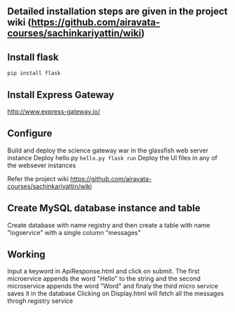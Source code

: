 
## Detailed installation steps are given in the project wiki (https://github.com/airavata-courses/sachinkariyattin/wiki)

## Install flask
```pip install flask```

## Install Express Gateway
http://www.express-gateway.io/

## Configure
Build and deploy the science gateway war in the glassfish web server instance
Deploy hello.py ```hello.py flask run```
Deploy the UI files in any of the websever instances

Refer the project wiki https://github.com/airavata-courses/sachinkariyattin/wiki
    
  ## Create MySQL database instance and table
  Create database with name registry and then create a table with name "logservice" with a single column "messages"
  
  ## Working
  Input a keyword in ApiResponse.html and click on submit. The first microervice appends the word "Hello" to the string and the second microservice appends the word "Word" and finaly the third micro service saves it in the database
  Clicking on Display.html will fetch all the messages throgh registry service
